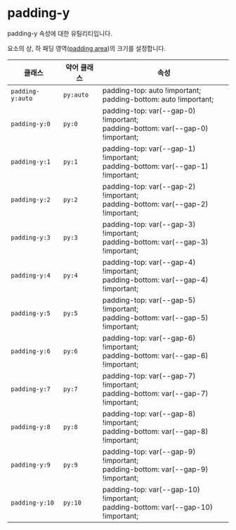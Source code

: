 # padding-y

padding-y 속성에 대한 유틸리티입니다.

요소의 상, 하 패딩 영역([padding area](https://developer.mozilla.org/en-US/docs/Web/CSS/CSS_box_model/Introduction_to_the_CSS_box_model#padding_area))의 크기를 설정합니다.

<table>
  <thead>
    <tr>
      <th scope="col">클래스</th>
      <th scope="col">약어 클래스</th>
      <th scope="col">속성</th>
    </tr>
  </thead>
  <tbody>
  <tr>
  <td><code>padding-y:auto</code></td>
  <td><code>py:auto</code></td>
  <td>
    <span class="code">padding-top: auto !important;</span><br>
    <span class="code">padding-bottom: auto !important;</span>
  </td>
</tr>

<tr>
  <td><code>padding-y:0</code></td>
  <td><code>py:0</code></td>
  <td>
    <span class="code">padding-top: var(--gap-0) !important;</span><br>
    <span class="code">padding-bottom: var(--gap-0) !important;</span>
  </td>
</tr>

<tr>
  <td><code>padding-y:1</code></td>
  <td><code>py:1</code></td>
  <td>
    <span class="code">padding-top: var(--gap-1) !important;</span><br>
    <span class="code">padding-bottom: var(--gap-1) !important;</span>
  </td>
</tr>

<tr>
  <td><code>padding-y:2</code></td>
  <td><code>py:2</code></td>
  <td>
    <span class="code">padding-top: var(--gap-2) !important;</span><br>
    <span class="code">padding-bottom: var(--gap-2) !important;</span>
  </td>
</tr>

<tr>
  <td><code>padding-y:3</code></td>
  <td><code>py:3</code></td>
  <td>
    <span class="code">padding-top: var(--gap-3) !important;</span><br>
    <span class="code">padding-bottom: var(--gap-3) !important;</span>
  </td>
</tr>

<tr>
  <td><code>padding-y:4</code></td>
  <td><code>py:4</code></td>
  <td>
    <span class="code">padding-top: var(--gap-4) !important;</span><br>
    <span class="code">padding-bottom: var(--gap-4) !important;</span>
  </td>
</tr>

<tr>
  <td><code>padding-y:5</code></td>
  <td><code>py:5</code></td>
  <td>
    <span class="code">padding-top: var(--gap-5) !important;</span><br>
    <span class="code">padding-bottom: var(--gap-5) !important;</span>
  </td>
</tr>

<tr>
  <td><code>padding-y:6</code></td>
  <td><code>py:6</code></td>
  <td>
    <span class="code">padding-top: var(--gap-6) !important;</span><br>
    <span class="code">padding-bottom: var(--gap-6) !important;</span>
  </td>
</tr>

<tr>
  <td><code>padding-y:7</code></td>
  <td><code>py:7</code></td>
  <td>
    <span class="code">padding-top: var(--gap-7) !important;</span><br>
    <span class="code">padding-bottom: var(--gap-7) !important;</span>
  </td>
</tr>

<tr>
  <td><code>padding-y:8</code></td>
  <td><code>py:8</code></td>
  <td>
    <span class="code">padding-top: var(--gap-8) !important;</span><br>
    <span class="code">padding-bottom: var(--gap-8) !important;</span>
  </td>
</tr>

<tr>
  <td><code>padding-y:9</code></td>
  <td><code>py:9</code></td>
  <td>
    <span class="code">padding-top: var(--gap-9) !important;</span><br>
    <span class="code">padding-bottom: var(--gap-9) !important;</span>
  </td>
</tr>

<tr>
  <td><code>padding-y:10</code></td>
  <td><code>py:10</code></td>
  <td>
    <span class="code">padding-top: var(--gap-10) !important;</span><br>
    <span class="code">padding-bottom: var(--gap-10) !important;</span>
  </td>
</tr>

  </tbody>

</table>
